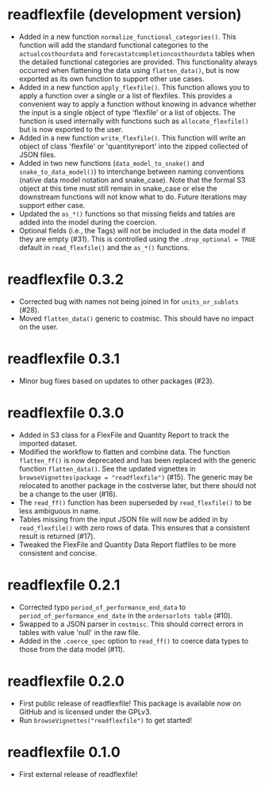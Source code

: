 # readflexfile (development version)

* Added in a new function `normalize_functional_categories()`. This function will add the standard functional categories to the `actualcosthourdata` and `forecastatcompletioncosthourdata` tables when the detailed functional categories are provided. This functionality always occurred when flattening the data using `flatten_data()`, but is now exported as its own function to support other use cases.
* Added in a new function `apply_flexfile()`. This function allows you to apply a function over a single or a list of flexfiles. This provides a convenient way to apply a function without knowing in advance whether the input is a single object of type 'flexfile' or a list of objects. The function is used internally with functions such as `allocate_flexfile()` but is now exported to the user.
* Added in a new function `write_flexfile()`. This function will write an object of class 'flexfile' or 'quantityreport' into the zipped collected of JSON files.
* Added in two new functions (`data_model_to_snake()` and `snake_to_data_model()`) to interchange between naming conventions (native data model notation and snake_case). Note that the formal S3 object at this time must still remain in snake_case or else the downstream functions will not know what to do. Future iterations may support either case.
* Updated the `as_*()` functions so that missing fields and tables are added into the model during the coercion.
* Optional fields (i.e., the Tags) will not be included in the data model if they are empty (#31). This is controlled using the `.drop_optional = TRUE` default in `read_flexfile()` and the `as_*()` functions.

# readflexfile 0.3.2

* Corrected bug with names not being joined in for `units_or_sublots` (#28).
* Moved `flatten_data()` generic to costmisc. This should have no impact on the user.

# readflexfile 0.3.1

* Minor bug fixes based on updates to other packages (#23).

# readflexfile 0.3.0

* Added in S3 class for a FlexFile and Quantity Report to track the imported dataset.
* Modified the workflow to flatten and combine data. The function `flatten_ff()` is now deprecated and has been replaced with the generic function `flatten_data()`. See the updated vignettes in `browseVignettes(package = "readflexfile")` (#15). The generic may be relocated to another package in the costverse later, but there should not be a change to the user (#16).
* The `read_ff()` function has been superseded by `read_flexfile()` to be less ambiguous in name.
* Tables missing from the input JSON file will now be added in by `read_flexfile()` with zero rows of data. This ensures that a consistent result is returned (#17).
* Tweaked the FlexFile and Quantity Data Report flatfiles to be more consistent and concise.

# readflexfile 0.2.1

* Corrected typo `period_of_performance_end_data` to `period_of_performance_end_date` in the `ordersorlots table` (#10).
* Swapped to a JSON parser in `costmisc`. This should correct errors in tables with value 'null' in the raw file.
* Added in the `.coerce_spec` option to `read_ff()` to coerce data types to those from the data model (#11).

# readflexfile 0.2.0

* First public release of readflexfile! This package is available now on GitHub and
is licensed under the GPLv3.
* Run `browseVignettes("readflexfile")` to get started!


# readflexfile 0.1.0

* First external release of readflexfile!
